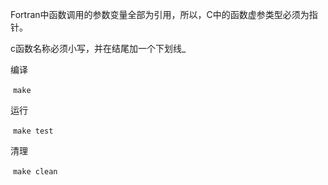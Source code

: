 Fortran中函数调用的参数变量全部为引用，所以，C中的函数虚参类型必须为指针。

c函数名称必须小写，并在结尾加一个下划线_

编译

​	`make`

运行

​	`make test`

清理

​	`make clean`

